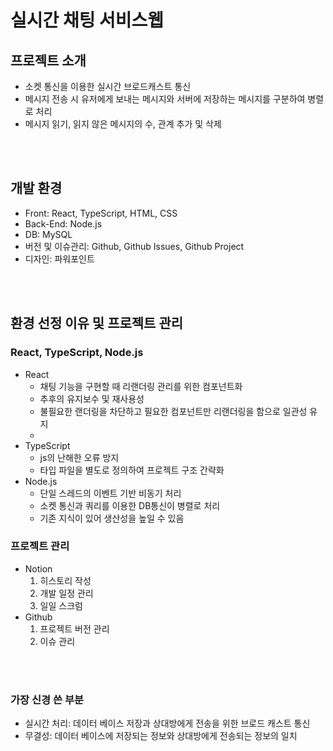 실시간 채팅 서비스웹
====================



프로젝트 소개
-------------
* 소켓 통신을 이용한 실시간 브로드캐스트 통신
* 메시지 전송 시 유저에게 보내는 메시지와 서버에 저장하는 메시지를 구분하여 병렬로 처리
* 메시지 읽기, 읽지 않은 메시지의 수, 관계 추가 및 삭제
<br/>
<br/>

개발 환경
----------
* Front: React, TypeScript, HTML, CSS
* Back-End: Node.js
* DB: MySQL
* 버전 및 이슈관리: Github, Github Issues, Github Project
* 디자인: 파워포인트
<br/>
<br/>

환경 선정 이유 및 프로젝트 관리
--------------------------------
### React, TypeScript, Node.js
* React
  * 채팅 기능을 구현할 때 리랜더링 관리를 위한 컴포넌트화
  * 추후의 유지보수 및 재사용성
  * 불필요한 랜더링을 차단하고 필요한 컴포넌트만 리랜더링을 함으로 일관성 유지
  * 
* TypeScript
  * js의 난해한 오류 방지
  * 타입 파일을 별도로 정의하여 프로젝트 구조 간략화
* Node.js
  * 단일 스레드의 이벤트 기반 비동기 처리
  * 소켓 통신과 쿼리를 이용한 DB통신이 병렬로 처리
  * 기존 지식이 있어 생산성을 높일 수 있음
 
### 프로젝트 관리
* Notion
  1. 히스토리 작성
  2. 개발 일정 관리
  3. 일일 스크럼
* Github
  1. 프로젝트 버전 관리
  2. 이슈 관리
<br/>
<br/>

### 가장 신경 쓴 부분
* 실시간 처리: 데이터 베이스 저장과 상대방에게 전송을 위한 브로드 캐스트 통신
* 무결성: 데이터 베이스에 저장되는 정보와 상대방에게 전송되는 정보의 일치

